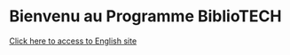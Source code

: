 # Bienvenu au Programme BiblioTECH
[Click here to access to English site](https://claraturp.github.io/BiblioTECH/)<br>



